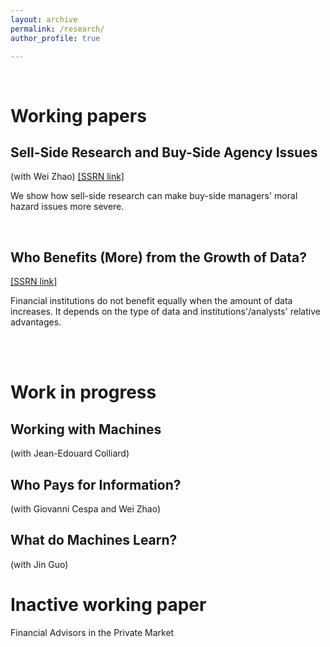 ```yaml
---
layout: archive
permalink: /research/
author_profile: true

---
```

<br />

# Working papers

## Sell-Side Research and Buy-Side Agency Issues 
(with Wei Zhao) [[SSRN link]](https://papers.ssrn.com/sol3/papers.cfm?abstract_id=3957601) 

We show how sell-side research can make buy-side managers' moral hazard issues more severe.


<br />


## Who Benefits (More) from the Growth of Data? 
[[SSRN link]](https://papers.ssrn.com/sol3/papers.cfm?abstract_id=4260838) 

Financial institutions do not benefit equally when the amount of data increases. It depends on the type of data and institutions'/analysts'  relative advantages.


<br />
<br />


# Work in progress

## Working with Machines 
(with Jean-Edouard Colliard)

## Who Pays for Information? 
(with Giovanni Cespa and Wei Zhao)

## What do Machines Learn? 
(with Jin Guo)
<br />

# Inactive working paper
Financial Advisors in the Private Market
